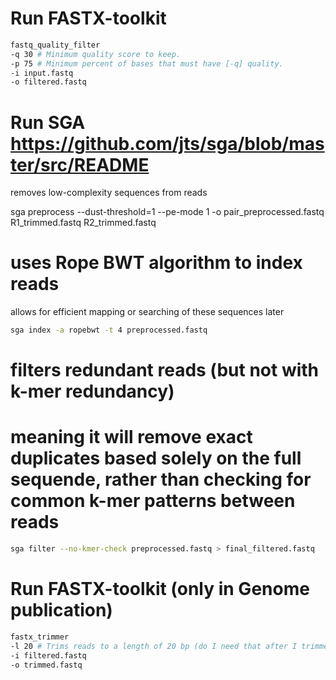 # Run FASTX-toolkit
```bash
fastq_quality_filter
-q 30 # Minimum quality score to keep.
-p 75 # Minimum percent of bases that must have [-q] quality.
-i input.fastq
-o filtered.fastq
```

# Run SGA https://github.com/jts/sga/blob/master/src/README
removes low-complexity sequences from reads

sga preprocess --dust-threshold=1 --pe-mode 1 -o pair_preprocessed.fastq R1_trimmed.fastq R2_trimmed.fastq

# uses Rope BWT algorithm to index reads
allows for efficient mapping or searching of these sequences later

```bash
sga index -a ropebwt -t 4 preprocessed.fastq 
```

# filters redundant reads (but not with k-mer redundancy)
# meaning it will remove exact duplicates based solely on the full sequende, rather than checking for common k-mer patterns between reads
```bash
sga filter --no-kmer-check preprocessed.fastq > final_filtered.fastq
```

# Run FASTX-toolkit (only in Genome publication)
```bash
fastx_trimmer
-l 20 # Trims reads to a length of 20 bp (do I need that after I trimmed with cutadapt everything below 15bp?)
-i filtered.fastq
-o trimmed.fastq
```